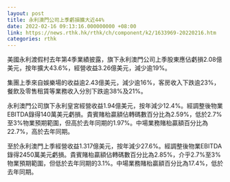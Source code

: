 ```yaml
---
layout: post
title: 永利澳門公司上季虧損擴大近44%
date: 2022-02-16 09:13:16.000000000 +08:00
link: https://news.rthk.hk/rthk/ch/component/k2/1633969-20220216.htm
categories: rthk
---
```


美國永利渡假村去年第4季業績披露，旗下永利澳門公司上季股東應佔虧損2.08億美元，按年擴大43.6%，經營收益3.26億美元，減少逾19%。

集團上季來自娛樂場的收益逾2.43億美元，減少逾16%，客房收入下跌逾23%，餐飲及零售租賃等業務收入分別下跌逾38%及21%。

永利澳門公司旗下永利皇宮經營收益1.94億美元，按年減少12.4%。經調整後物業EBITDA錄得140萬美元虧損。貴賓賭枱贏額佔轉碼數百分比為2.59%，低於2.7%至3%物業預期範圍，但高於去年同期的1.97%。中場業務賭枱贏額百分比為22.7%，高於去年同期。

至於永利澳門上季經營收益1.317億美元，按年減少27.6%。經調整後物業EBITDA錄得2450萬美元虧損。貴賓賭枱贏額佔轉碼數百分比為2.85%，介乎2.7%至3%物業預期範圍，但低於去年同期的3.1%。中場業務賭枱贏額百分比為17.4%，低於去年同期。
